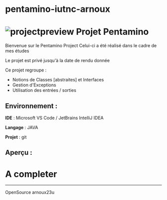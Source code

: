 # pentamino-iutnc-arnoux
![projectpreview](https://github.com/guillaumearnx/pentamino-iutnc-arnoux/projectreview.png)
Projet Pentamino
========

Bienvenue sur le Pentamino Project
Celui-ci a été réalisé dans le cadre de mes études

Le projet est privé jusqu'à la date de rendu donnée

Ce projet regroupe :
* Notions de Classes [abstraites] et Interfaces
* Gestion d'Exceptions
* Utilisation des entrées / sorties

Environnement :
------------

**IDE** : Microsoft VS Code / JetBrains IntelliJ IDEA

**Langage** : JAVA

**Projet** : git

Aperçu :
---------

# A completer

---------------------

OpenSource arnoux23u
